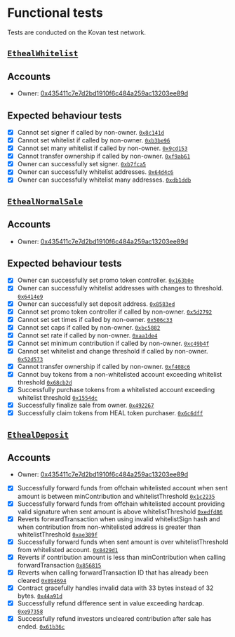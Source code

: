 # Functional tests
Tests are conducted on the Kovan test network.

## [`EthealWhitelist`](https://kovan.etherscan.io/address/0x58220d67ae60e6ca4096ea2afa93ef4ee3826668)

## Accounts

* Owner: [0x435411c7e7d2bd1910f6c484a259ac13203ee89d](https://kovan.etherscan.io/address/0x435411c7e7d2bd1910f6c484a259ac13203ee89d)

## Expected behaviour tests

  - [x] Cannot set signer if called by non-owner. [`0x8c141d`](https://kovan.etherscan.io/tx/0x8c141d6c99234e919181165da60aef72f164774d8d181a82f50a9785f47fba3c)
  - [x] Cannot set whitelist if called by non-owner. [`0xb3be96`](https://kovan.etherscan.io/tx/0xb3be960de0a4e41309b7f36cb2b8e8c609c95a2f4b79a4a83e914525af699ecc)
  - [x] Cannot set many whitelist if called by non-owner. [`0x9cd153`](https://kovan.etherscan.io/tx/0x9cd15373e1fc92572b58e8400385a79d3a2f0be88d93d834d17b2adf1ae52ac0)
  - [x] Cannot transfer ownership if called by non-owner. [`0xf9ab61`](https://kovan.etherscan.io/tx/0xf9ab61c4c965d55f275dd9d55d5c3d16849cd5e9c943fd1b4b7a80333a6356cd)
  - [x] Owner can successfully set signer. [`0xb7fca5`](https://kovan.etherscan.io/tx/0xb7fca5173bd57b19c36ac0430773fbc15623849ecedcd54db0e6a3280e1db801)
  - [x] Owner can successfully whitelist addresses. [`0x64d4c6`](https://kovan.etherscan.io/tx/0x64d4c6571248591e8ecb317c7cc99bb9d51b02b315c64c65b9f5a580079d89a3)
  - [x] Owner can successfully whitelist many addresses. [`0xdb1ddb`](https://kovan.etherscan.io/tx/0xdb1ddbf90d38d2153b9e027a9ecd3bf166c3d80e360d752a73e776d470ef92a9)

## [`EthealNormalSale`](https://kovan.etherscan.io/address/0xE98801774128ff685EB7f124521a8807B36CDA0b)

## Accounts

* Owner: [0x435411c7e7d2bd1910f6c484a259ac13203ee89d](https://kovan.etherscan.io/address/0x435411c7e7d2bd1910f6c484a259ac13203ee89d)

## Expected behaviour tests

  - [x] Owner can successfully set promo token controller. [`0x163b0e`](https://kovan.etherscan.io/tx/0x163b0e683f1fa4bf24f13da89ac7efbfea60e4341b4990e3a82bc558420862b7)
  - [x] Owner can successfully whitelist addresses with changes to threshold. [`0x6414e9`](https://kovan.etherscan.io/tx/0x6414e9f262babfb930f961d84e373bcda336d965ee6abfc4a15a57d33649703f)
  - [x] Owner can successfully set deposit address. [`0x8583ed`](https://kovan.etherscan.io/tx/0x8583ed6ff5f41d538fddd4c223ec4ddfe42d25efc03f9c4aec0172d4422201ae)
  - [x] Cannot set promo token controller if called by non-owner. [`0x5d2792`](https://kovan.etherscan.io/tx/0x5d27920feee6d70b85ccee4d88bba34fff1e3be4a4d5803ce0f5b1134a6b6af1)    
  - [x] Cannot set set times if called by non-owner. [`0x506c33`](https://kovan.etherscan.io/tx/0x506c33a7aa4bae248896d8bdce685fbe454f26d3de06f83c2c749abdc4ed059e)
  - [x] Cannot set caps if called by non-owner. [`0xbc5882`](https://kovan.etherscan.io/tx/0xbc588221a121a4cf0f29ddf001b1d62ed46cffc573b12b69fd9e81fd5e799c33)
  - [x] Cannot set rate if called by non-owner. [`0xaa1de4`](https://kovan.etherscan.io/tx/0xaa1de4abe80d8c1f870fa42c830c10ff565a31ebdeded1d7b99ac8d2cf1541d1)
  - [x] Cannot set minimum contribution if called by non-owner. [`0xc49b4f`](https://kovan.etherscan.io/tx/0xc49b4f30a3077bb511c4712f1c1ea2264db2d1e3f99f2331ab1092977490d97a)
  - [x] Cannot set whitelist and change threshold if called by non-owner. [`0x52d573`](https://kovan.etherscan.io/tx/0x52d573cba9a8ad3ce960abe53ccfd6ad56b9713b6f7987ac1a7becac9fde03d7)
  - [x] Cannot transfer ownership if called by non-owner. [`0xf408c6`](https://kovan.etherscan.io/tx/0xf408c6fe86ee48b9c4b992fe7e701ef783ee63f4c75aa01baae8645df28cea7f)
  - [x] Cannot buy tokens from a non-whitelisted account exceeding whitelist threshold [`0x68cb2d`](https://kovan.etherscan.io/tx/0x68cb2d7d57acd86b25875faba972abe582077fed3a18c705c3e27862db66e09e)
  - [x] Successfully purchase tokens from a whitelisted account exceeding whitelist threshold [`0x1554dc`](https://kovan.etherscan.io/tx/0x1554dcac0b1cd7c962b20996164751c5635e2f5af7ca1720f753af921a729396)
  - [x] Successfully finalize sale from owner.
  [`0x492267`](https://kovan.etherscan.io/tx/0x49226752e4a509cfb85f0fbc3f8d45bb07c5c7c0b7536f2be5216d7263257188)
  - [x] Successfully claim tokens from HEAL token purchaser.
  [`0x6c6dff`](https://kovan.etherscan.io/tx/0x6c6dff94a3d0e006127066cfb770d77e77801a79e0eb9a7ebca0ff91877914ad)

## [`EthealDeposit`](https://kovan.etherscan.io/address/0x786371022DFd95306a76e00D50Dc5F03BbFeF2AA)

## Accounts

* Owner: [0x435411c7e7d2bd1910f6c484a259ac13203ee89d](https://kovan.etherscan.io/address/0x435411c7e7d2bd1910f6c484a259ac13203ee89d)

- [x] Successfully forward funds from offchain whitelisted account when sent amount is between minContribution and whitelistThreshold [`0x1c2235`](https://kovan.etherscan.io/tx/0x1c22352b871daf255011cdfd3e0e4761da22db1ad58bd42f04484776160d7824)
- [x] Successfully forward funds from offchain whitelisted account providing valid signature when sent amount is above whitelistThreshold [`0xedfd86`](https://kovan.etherscan.io/tx/0xedfd869b08a5c120089d8360b22c122b4109920a389e6a5150ab23e63205d7d4)
- [x] Reverts forwardTransaction when using invalid whitelistSign hash and when contribution from non-whitelisted address is greater than whitelistThreshold  [`0xae389f`](https://kovan.etherscan.io/tx/0xae389faa01d47fbc7b445c426ca5a19a0bbd71f9d79873b28e1bb2129ba006d7)
- [x] Successfully forward funds when sent amount is over whitelistThreshold from whitelisted account. [`0x8429d1`](https://kovan.etherscan.io/tx/0x8429d1fa90b69c5606d31b66491b13f43f82a26afe104414d237c9800bbc5285)
- [x] Reverts if contribution amount is less than minContribution when calling forwardTransaction [`0x856815`](https://kovan.etherscan.io/tx/0x85681509e33fd6097d8dbcd29b0c008171b0192f78c17d4ec6ffcf30809acfe8)
- [x] Reverts when calling forwardTransaction ID that has already been cleared [`0x894694`](https://kovan.etherscan.io/tx/0x8946947cfc78259620a741b7143b1116022331fb04bae46cb9a62d91155a8bb3)
- [x] Contract gracefully handles invalid data with 33 bytes instead of 32 bytes.
[`0x44a91d`](https://kovan.etherscan.io/tx/0x44a91d72e3452eb8aec9c065746844e411dc003d4c95eea7f692eec99e0ba46d)
- [x] Successfully refund difference sent in value exceeding hardcap.
[`0xe97358`](https://kovan.etherscan.io/tx/0xe97358f5bf1cd56cb7618c19d226fe872505636095abf6ad9d9ff15cd41292ac)
- [x] Successfully refund investors uncleared contribution after sale has ended.
[`0x61b36c`](https://kovan.etherscan.io/tx/0x61b36c942797774cddfe6d48e1bf4052a29702624c957d14ce009398e5c58895)
